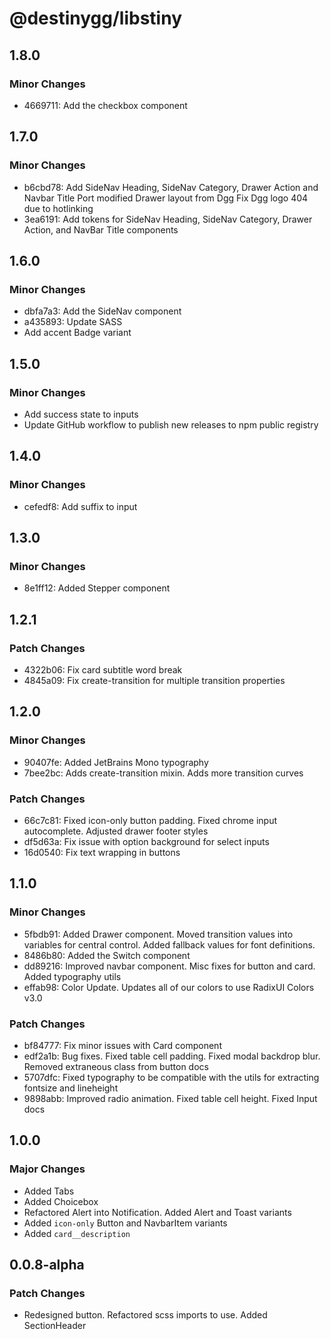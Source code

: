 # @destinygg/libstiny

## 1.8.0

### Minor Changes

- 4669711: Add the checkbox component

## 1.7.0

### Minor Changes

- b6cbd78: Add SideNav Heading, SideNav Category, Drawer Action and Navbar Title
  Port modified Drawer layout from Dgg
  Fix Dgg logo 404 due to hotlinking
- 3ea6191: Add tokens for SideNav Heading, SideNav Category, Drawer Action, and NavBar Title components

## 1.6.0

### Minor Changes

- dbfa7a3: Add the SideNav component
- a435893: Update SASS
- Add accent Badge variant

## 1.5.0

### Minor Changes

- Add success state to inputs
- Update GitHub workflow to publish new releases to npm public registry

## 1.4.0

### Minor Changes

- cefedf8: Add suffix to input

## 1.3.0

### Minor Changes

- 8e1ff12: Added Stepper component

## 1.2.1

### Patch Changes

- 4322b06: Fix card subtitle word break
- 4845a09: Fix create-transition for multiple transition properties

## 1.2.0

### Minor Changes

- 90407fe: Added JetBrains Mono typography
- 7bee2bc: Adds create-transition mixin. Adds more transition curves

### Patch Changes

- 66c7c81: Fixed icon-only button padding. Fixed chrome input autocomplete. Adjusted drawer footer styles
- df5d63a: Fix issue with option background for select inputs
- 16d0540: Fix text wrapping in buttons

## 1.1.0

### Minor Changes

- 5fbdb91: Added Drawer component. Moved transition values into variables for central control. Added fallback values for font definitions.
- 8486b80: Added the Switch component
- dd89216: Improved navbar component. Misc fixes for button and card. Added typography utils
- effab98: Color Update. Updates all of our colors to use RadixUI Colors v3.0

### Patch Changes

- bf84777: Fix minor issues with Card component
- edf2a1b: Bug fixes. Fixed table cell padding. Fixed modal backdrop blur. Removed extraneous class from button docs
- 5707dfc: Fixed typography to be compatible with the utils for extracting fontsize and lineheight
- 9898abb: Improved radio animation. Fixed table cell height. Fixed Input docs

## 1.0.0

### Major Changes

- Added Tabs
- Added Choicebox
- Refactored Alert into Notification. Added Alert and Toast variants
- Added `icon-only` Button and NavbarItem variants
- Added `card__description`

## 0.0.8-alpha

### Patch Changes

- Redesigned button. Refactored scss imports to use. Added SectionHeader
